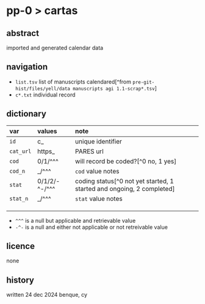 # pp-0 > cartas
## abstract
imported and generated calendar data
## navigation
- `list.tsv` list of manuscripts calendared[^from `pre-git-hist/files/yell/data manuscripts agi 1.1-scrap*.tsv`]
- `c*.txt` individual record
## dictionary

| var | values | note |
|:--|:--|:--|
| `id` | c_ | unique identifier |
| `cat_url` | https_ | PARES url |
| `cod` | 0/1/^^^ | will record be coded?[^0 no, 1 yes] |
| `cod_n` | _/^^^ | `cod` value notes |
| `stat` | 0/1/2/\-^-/^^^ | coding status[^0 not yet started, 1 started and ongoing, 2 completed] |
| `stat_n` | _/^^^ | `stat` value notes |
|  |  |  |
|  |  |  |
|  |  |  |

- `^^^` is a null but applicable and retrievable value
- `-^-` is a null and either not applicable or not retreivable value

## licence
none
## history
written 24 dec 2024 benque, cy